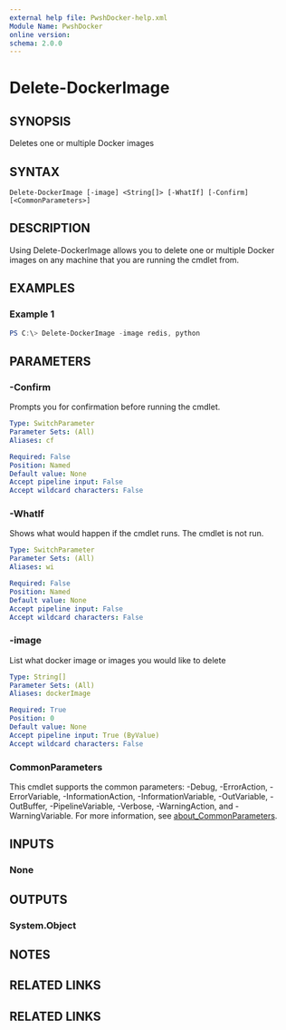 ```yaml
---
external help file: PwshDocker-help.xml
Module Name: PwshDocker
online version:
schema: 2.0.0
---
```


# Delete-DockerImage

## SYNOPSIS
Deletes one or multiple Docker images

## SYNTAX

```
Delete-DockerImage [-image] <String[]> [-WhatIf] [-Confirm] [<CommonParameters>]
```

## DESCRIPTION
Using Delete-DockerImage allows you to delete one or multiple Docker images on any machine that you are running the cmdlet from.

## EXAMPLES

### Example 1
```powershell
PS C:\> Delete-DockerImage -image redis, python
```

## PARAMETERS

### -Confirm
Prompts you for confirmation before running the cmdlet.

```yaml
Type: SwitchParameter
Parameter Sets: (All)
Aliases: cf

Required: False
Position: Named
Default value: None
Accept pipeline input: False
Accept wildcard characters: False
```

### -WhatIf
Shows what would happen if the cmdlet runs.
The cmdlet is not run.

```yaml
Type: SwitchParameter
Parameter Sets: (All)
Aliases: wi

Required: False
Position: Named
Default value: None
Accept pipeline input: False
Accept wildcard characters: False
```

### -image
List what docker image or images you would like to delete

```yaml
Type: String[]
Parameter Sets: (All)
Aliases: dockerImage

Required: True
Position: 0
Default value: None
Accept pipeline input: True (ByValue)
Accept wildcard characters: False
```

### CommonParameters
This cmdlet supports the common parameters: -Debug, -ErrorAction, -ErrorVariable, -InformationAction, -InformationVariable, -OutVariable, -OutBuffer, -PipelineVariable, -Verbose, -WarningAction, and -WarningVariable. For more information, see [about_CommonParameters](http://go.microsoft.com/fwlink/?LinkID=113216).

## INPUTS

### None

## OUTPUTS

### System.Object
## NOTES

## RELATED LINKS

## RELATED LINKS
